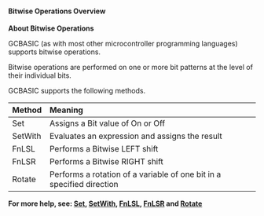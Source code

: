 <div class="section">

<div class="titlepage">

<div>

<div>

#### <span id="_bitwise_operations_overview"></span>Bitwise Operations Overview

</div>

</div>

</div>

<span class="strong">**About Bitwise Operations**</span>

GCBASIC (as with most other microcontroller programming languages)
supports bitwise operations.

Bitwise operations are performed on one or more bit patterns at the
level of their individual bits.

GCBASIC supports the following methods.

<div class="informaltable">

| <span class="strong">**Method**</span> | <span class="strong">**Meaning**</span>                               |
|:---------------------------------------|:----------------------------------------------------------------------|
| Set                                    | Assigns a Bit value of On or Off                                      |
| SetWith                                | Evaluates an expression and assigns the result                        |
| FnLSL                                  | Performs a Bitwise LEFT shift                                         |
| FnLSR                                  | Performs a Bitwise RIGHT shift                                        |
| Rotate                                 | Performs a rotation of a variable of one bit in a specified direction |

</div>

<span class="strong">**For more help, see:
<a href="_set.html" class="link" title="Set">Set</a>,
<a href="_setwith.html" class="link" title="SetWith">SetWith</a>,
<a href="_fnlsl.html" class="link" title="FnLSL">FnLSL</a>,
<a href="_fnlsr.html" class="link" title="FnLSR">FnLSR</a> and
<a href="_rotate.html" class="link" title="Rotate">Rotate</a>**</span>

</div>
